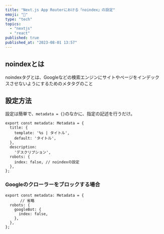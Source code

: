 ```yaml
---
title: "Next.js App Routerにおける「noindex」の設定"
emoji: "📝"
type: "tech"
topics:
  - "nextjs"
  - "react"
published: true
published_at: "2023-08-01 13:57"
---
```


## noindexとは

noindexタグとは、Googleなどの検索エンジンにサイトやページをインデックスさせないようにするためのメタタグのこと

## 設定方法

設定は簡単で、`metadata = {}`のなかに、指定の記述を行うだけ。

```tsx:layout.tsx
export const metadata: Metadata = {
  title: {
    template: '%s | タイトル',
    default: 'タイトル',
  },
  description:
    'デスクリプション',
  robots: {
    index: false, // noindexの設定
  },
};
```

### Googleのクローラーをブロックする場合

```tsx:
export const metadata: Metadata = {
　　　　// 省略
  robots: {
    googleBot: {
      index: false,
    },
  },
};
```
